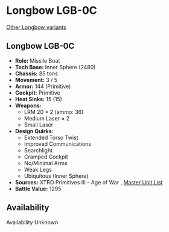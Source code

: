 # Longbow LGB-0C 

[Other Longbow variants](../longbow.md) 

## Longbow LGB-0C 

- **Role:** Missile Boat 
- **Tech Base:** Inner Sphere (2480) 
- **Chassis:** 85 tons 
- **Movement:** 3 / 5 
- **Armor:** 144 (Primitive) 
- **Cockpit:** Primitive 
- **Heat Sinks:** 15 (15) 
- **Weapons:** 
  - LRM 20 × 2 (ammo: 36) 
  - Medium Laser × 2 
  - Small Laser 
- **Design Quirks:** 
  - Extended Torso Twist 
  - Improved Communications 
  - Searchlight 
  - Cramped Cockpit 
  - No/Minimal Arms 
  - Weak Legs 
  - Ubiquitous (Inner Sphere) 
- **Sources:** XTRO Primitives III - Age of War , [Master Unit List](http://masterunitlist.info/Unit/Details/5619) 
- **Battle Value:** 1295 

## Availability 

Availability Unknown 

